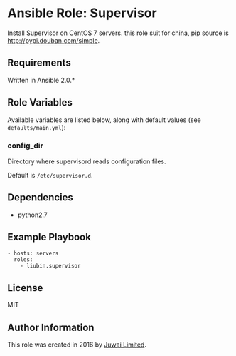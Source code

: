 Ansible Role: Supervisor
========================

Install Supervisor on CentOS 7 servers. this role suit for china, pip source is http://pypi.douban.com/simple.

Requirements
------------

Written in Ansible 2.0.*

Role Variables
--------------

Available variables are listed below, along with default values (see `defaults/main.yml`):

### config_dir

Directory where supervisord reads configuration files.

Default is `/etc/supervisor.d`.

Dependencies
------------

- python2.7

Example Playbook
----------------

    - hosts: servers
      roles:
        - liubin.supervisor

License
-------

MIT

Author Information
------------------

This role was created in 2016 by [Juwai Limited](http://www.juwai.com).